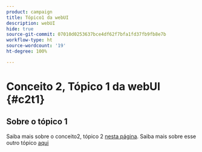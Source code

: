 ```yaml
---
product: campaign
title: Tópico1 da webUI
description: webUI
hide: true
source-git-commit: 07010d0253637bce4df62f7bfa1fd37fb9fb8e7b
workflow-type: ht
source-wordcount: '19'
ht-degree: 100%

---
```


# Conceito 2, Tópico 1 da webUI {#c2t1}

## Sobre o tópico 1

Saiba mais sobre o conceito2, tópico 2 [nesta página](topic2.md).
Saiba mais sobre esse outro tópico [aqui](../../automation/workflow/about-workflows.md)